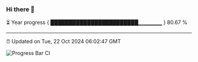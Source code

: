### Hi there 👋

⏳ Year progress { ████████████████████████▁▁▁▁▁▁ } 80.67 %

---

⏰ Updated on Tue, 22 Oct 2024 06:02:47 GMT

![Progress Bar CI](https://github.com/EinsPommes/EinsPommes/blob/main/.github/workflows/main.yml)
